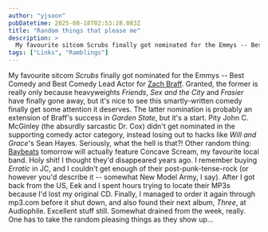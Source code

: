 ```yaml
---
author: "yjsoon"
pubDatetime: 2025-08-18T02:53:28.083Z
title: "Random things that please me"
description: >
  My favourite sitcom Scrubs finally got nominated for the Emmys -- Best Comedy and Best Comedy Lead Actor for Zach Braff. Granted, the former is really...
tags: ["Links", "Ramblings"]
---
```






My favourite sitcom _Scrubs_ finally got nominated for the Emmys -- Best Comedy and Best Comedy Lead Actor for [Zach Braff](http://gardenstate.typepad.com/zach_braffs_garden_state_/). Granted, the former is really only because heavyweights _Friends_, _Sex and the City_ and _Frasier_ have finally gone away, but it's nice to see this smartly-written comedy finally get some attention it deserves. The latter nomination is probably an extension of Braff's success in _Garden State_, but it's a start. Pity John C. McGinley (the absurdly sarcastic Dr. Cox) didn't get nominated in the supporting comedy actor category, instead losing out to hacks like _Will and Grace_'s Sean Hayes. Seriously, what the hell is that?! Other random thing: [Baybeats](http://www.baybeats.net/) tomorrow will actually feature Concave Scream, my favourite local band. Holy shit! I thought they'd disappeared years ago. I remember buying _Erratic_ in JC, and I couldn't get enough of their post-punk-tense-rock (or however you'd describe it -- somewhat New Model Army, I say). After I got back from the US, Eek and I spent hours trying to locate their MP3s because I'd lost my original CD. Finally, I managed to order it again through mp3.com before it shut down, and also found their next album, _Three_, at Audiophile. Excellent stuff still. Somewhat drained from the week, really. One has to take the random pleasing things as they show up...